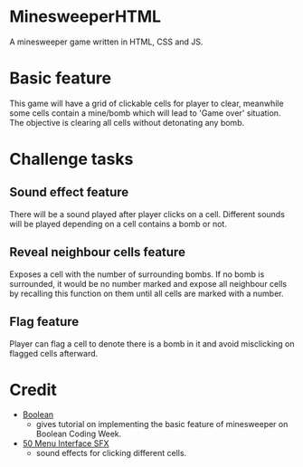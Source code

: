 # MinesweeperHTML
 A minesweeper game written in HTML, CSS and JS.

# Basic feature
 This game will have a grid of clickable cells for player to clear, meanwhile some cells contain a mine/bomb which will lead to 'Game over' situation. The objective is clearing all cells without detonating any bomb.

# Challenge tasks
 ## Sound effect feature
  There will be a sound played after player clicks on a cell. Different sounds will be played depending on a cell contains a bomb or not.
 ## Reveal neighbour cells feature
  Exposes a cell with the number of surrounding bombs. If no bomb is surrounded, it would be no number marked and expose all neighbour cells by recalling this function on them until all cells are marked with a number.
 ## Flag feature
  Player can flag a cell to denote there is a bomb in it and avoid misclicking on flagged cells afterward.

# Credit
 - [Boolean](https://boolean.co.uk/)
   - gives tutorial on implementing the basic feature of minesweeper on Boolean Coding Week.
 - [50 Menu Interface SFX](https://coloralpha.itch.io/50-menu-interface-sfx)
   - sound effects for clicking different cells.
